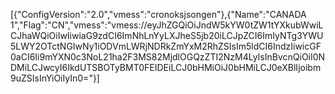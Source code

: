 [{"ConfigVersion":"2.0","vmess":"cronoksjsongen"},{"Name":"CANADA 1","Flag":"CN","vmess":"vmess:\/\/eyJhZGQiOiJndW5kYW0tZW1tYXkubWwiLCJhaWQiOiIwIiwiaG9zdCI6ImNhLnYyLXJheS5jb20iLCJpZCI6ImIyNTg3YWU5LWY2OTctNGIwNy1iODVmLWRjNDRkZmYxM2RhZSIsIm5ldCI6IndzIiwicGF0aCI6Ii9mYXN0c3NoL21ha2F3MS82MjdlOGQzZTI2NzM4LyIsInBvcnQiOiI0NDMiLCJwcyI6IkdUTSBOTyBMT0FEIDEiLCJ0bHMiOiJ0bHMiLCJ0eXBlIjoibm9uZSIsInYiOiIyIn0="}]
